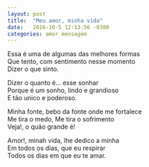 ```yaml
---
layout: post
title:  "Meu amor, minha vida"
date:   2016-10-5 12:13:56 -0300
categories: amor mensagem
---
```

Essa é uma de algumas das melhores formas  
Que tento, com sentimento nesse momento  
Dizer o que sinto.  

Dizer o quanto é... esse sonhar  
Porque é um sonho, lindo e grandioso  
E tão unico e poderoso.  

Minha fonte, bebo da fonte onde me fortalece  
Me tira o medo, Me tira o sofrimento  
Veja!, o quão grande é!  

Amor!, minah vida, lhe dedico a minha  
Em todos os dias, que eu respirar  
Todos os dias em que eu te amar.  


